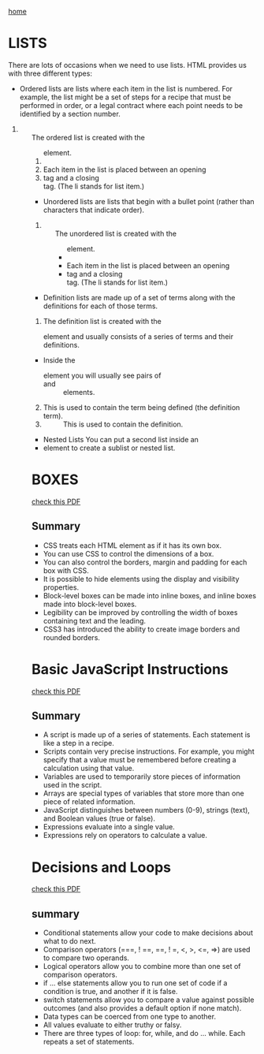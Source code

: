 [home](README.md)

# LISTS

There are lots of occasions when we need to use lists. HTML provides us with three different types:
* Ordered lists are lists where each item in the list is numbered. For example, the list might be a set of steps for a recipe that must be performed in order, or a legal contract where each point needs to be identified by a section number.
1. <ol> The ordered list is created with the <ol> element.
2. <li> Each item in the list is placed between an opening <li> tag and a closing </li> tag. (The li stands for list item.)

* Unordered lists are lists that begin with a bullet point (rather than characters that indicate order).
1. <ul> The unordered list is created with the <ul> element.
2. <li> Each item in the list is placed between an opening <li> tag and a closing </li> tag. (The li stands for list item.)

* Definition lists are made up of a set of terms along with the definitions for each of those terms.
1. <dl> The definition list is created with the <dl> element and usually consists of a series of terms and their definitions.
- Inside the <dl> element you will usually see pairs of <dt> and <dd> elements.
2. <dt> This is used to contain the term being defined (the definition term).
3. <dd> This is used to contain the definition.

* Nested Lists
You can put a second list inside an <li> element to create a sublist or nested list.


# BOXES

[check this PDF](boxes.pdf)

## Summary
* CSS treats each HTML element as if it has its own box.
* You can use CSS to control the dimensions of a box.
* You can also control the borders, margin and padding for each box with CSS.
* It is possible to hide elements using the display and visibility properties.
* Block-level boxes can be made into inline boxes, and inline boxes made into block-level boxes.
* Legibility can be improved by controlling the width of boxes containing text and the leading.
* CSS3 has introduced the ability to create image borders and rounded borders.

# Basic JavaScript Instructions

[check this PDF](arrays.pdf)

## Summary
* A script is made up of a series of statements. Each statement is like a step in a recipe.
* Scripts contain very precise instructions. For example, you might specify that a value must be remembered before creating a calculation using that value.
* Variables are used to temporarily store pieces of information used in the script.
* Arrays are special types of variables that store more than one piece of related information.
* JavaScript distinguishes between numbers (0-9), strings (text), and Boolean values (true or false).
* Expressions evaluate into a single value.
* Expressions rely on operators to calculate a value.

# Decisions and Loops

[check this PDF](loops.pdf)

## summary
* Conditional statements allow your code to make decisions about what to do next.
* Comparison operators (===, ! ==, ==, ! =, <, >, <=, =>) are used to compare two operands.
* Logical operators allow you to combine more than one set of comparison operators.
* if ... else statements allow you to run one set of code if a condition is true, and another if it is false.
* switch statements allow you to compare a value against possible outcomes (and also provides a default option if none match).
* Data types can be coerced from one type to another.
* All values evaluate to either truthy or falsy.
* There are three types of loop: for, while, and do ... while. Each repeats a set of statements.
